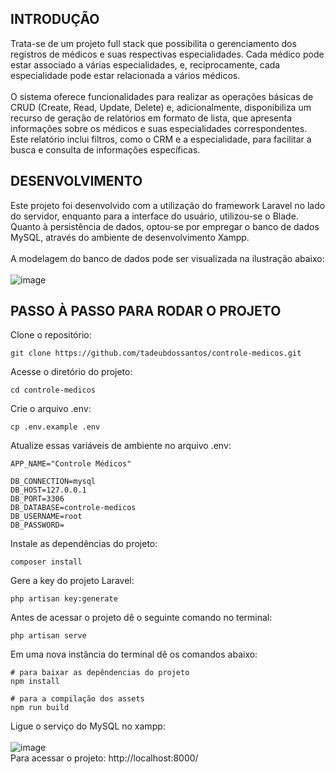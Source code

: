 ## INTRODUÇÃO
Trata-se de um projeto full stack que possibilita o gerenciamento dos registros de médicos e suas respectivas especialidades. Cada médico pode estar associado a várias especialidades, e, reciprocamente, cada especialidade pode estar relacionada a vários médicos. 
<br/><br/>
O sistema oferece funcionalidades para realizar as operações básicas de CRUD (Create, Read, Update, Delete) e, adicionalmente, disponibiliza um recurso de geração de relatórios em formato de lista, que apresenta informações sobre os médicos e suas especialidades correspondentes. Este relatório inclui filtros, como o CRM e a especialidade, para facilitar a busca e consulta de informações específicas.

## DESENVOLVIMENTO
Este projeto foi desenvolvido com a utilização do framework Laravel no lado do servidor, enquanto para a interface do usuário, utilizou-se o Blade. Quanto à persistência de dados, optou-se por empregar o banco de dados MySQL, através do ambiente de desenvolvimento Xampp.
<br/><br/>
A modelagem do banco de dados pode ser visualizada na ilustração abaixo: <br/><br/>
![image](https://github.com/tadeubdossantos/controle-medicos/assets/86169857/9a052e11-e636-4f32-8876-e1b7869457dd)

## PASSO À PASSO PARA RODAR O PROJETO

Clone o repositório:
```
git clone https://github.com/tadeubdossantos/controle-medicos.git
```
Acesse o diretório do projeto:
```
cd controle-medicos
```
Crie o arquivo .env:
```
cp .env.example .env
```
Atualize essas variáveis de ambiente no arquivo .env:
```
APP_NAME="Controle Médicos"

DB_CONNECTION=mysql
DB_HOST=127.0.0.1
DB_PORT=3306
DB_DATABASE=controle-medicos
DB_USERNAME=root
DB_PASSWORD=
```
Instale as dependências do projeto:
```
composer install
```
Gere a key do projeto Laravel:
```
php artisan key:generate
```
Antes de acessar o projeto dê o seguinte comando no terminal:
```
php artisan serve
```
Em uma nova instância do terminal dê os comandos abaixo:
```
# para baixar as depêndencias do projeto
npm install 

# para a compilação dos assets
npm run build
```
Ligue o serviço do MySQL no xampp: <br/><br/>
![image](https://github.com/tadeubdossantos/controle-medicos/assets/86169857/767703b5-cc5f-4728-a49e-8ea98f221ea0)
<br/>
Para acessar o projeto: http://localhost:8000/



